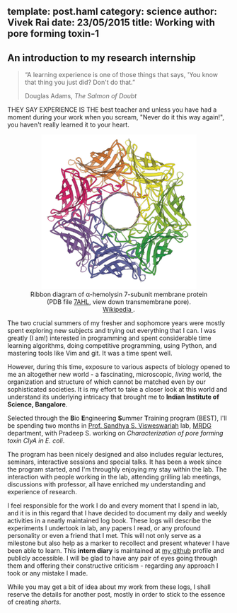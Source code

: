 template: post.haml
category: science
author: Vivek Rai
date: 23/05/2015
title: Working with pore forming toxin-1
---
An introduction to my research internship
---
> “A learning experience is one of those things that says, 'You know that thing
> you just did? Don't do that.”
>
> Douglas Adams, *The Salmon of Doubt*

THEY SAY EXPERIENCE IS THE best teacher and unless you have had a moment during
your work when you scream, "Never do it this way again!", you haven't really
learned it to your heart.

<figure style="text-align:center">
<img src="/images/alphahemolysin.jpg"
     title="Splendid beauty of proteins. Needless to say, they are natural artifacts, best piece of design."
     style="width:auto; height:350px"/>
<figcaption>
    Ribbon diagram of &alpha;-hemolysin 7-subunit membrane protein (PDB file <a href="https://www.ebi.ac.uk/pdbe/entry/pdb/7ahl">7AHL</a>,
    view down transmembrane pore). </br> <a href="https://commons.wikimedia.org/wiki/File:AlphaHemolysin_membrane_heptamer_7AHL_VwDownPore.jpg"> Wikipedia </a>.
</figcaption>
</figure>

The two crucial summers of my fresher and sophomore years were mostly spent
exploring new subjects and trying out everything that I can. I was greatly (I
am!) interested in programming and spent considerable time learning algorithms,
doing competitive programming, using Python, and mastering tools like Vim and
git. It was a time spent well.

However, during this time, exposure to various aspects of biology opened to me
an altogether new world - a fascinating, microscopic, *living* world, the
organization and structure of which cannot be matched even by our sophisticated
societies. It is my effort to take a closer look at this world and understand
its underlying intricacy that brought me to **Indian Institute of Science,
Bangalore**.

Selected through the **B**io **E**ngineering **S**ummer **T**raining program
(BEST), I'll be spending two months in [Prof. Sandhya S.
Visweswariah](http://www.mrdg.iisc.ernet.in/sandhyav/index.htm) lab,
[MRDG](http://www.mrdg.iisc.ernet.in/) department, with Pradeep S. working on
*Characterization of pore forming toxin ClyA in E. coli*.

The program has been nicely designed and also includes regular lectures,
seminars, interactive sessions and special talks. It has been a week since the
program started, and I'm throughly enjoying my stay within the lab. The
interaction with people working in the lab, attending grilling lab meetings,
discussions with professor, all have enriched my understanding and experience
of research.

I feel responsible for the work I do and every moment that I spend in lab, and
it is in this regard that I have decided to document my daily and weekly
activities in a neatly maintained log book. These logs will describe the
experiments I undertook in lab, any papers I read, or any profound personality
or even a friend that I met. This will not only serve as a milestone but also
help as a marker to recollect and present whatever I have been able to learn.
This **intern diary** is maintained at [my
github](https://github.com/vivekiitkgp/intern-diary) profile and publicly
accessible. I will be glad to have any pair of eyes going through them and
offering their constructive criticism - regarding any approach I took or any
mistake I made.

While you may get a bit of idea about my work from these logs, I shall reserve
the details for another post, mostly in order to stick to the essence of
creating *shorts*.
